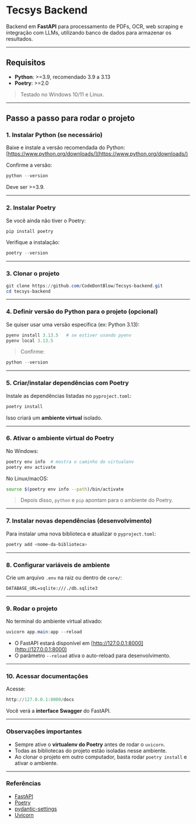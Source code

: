 # Tecsys Backend

Backend em **FastAPI** para processamento de PDFs, OCR, web scraping e integração com LLMs, utilizando banco de dados para armazenar os resultados.

---

## Requisitos

* **Python**: >=3.9, recomendado 3.9 a 3.13
* **Poetry**: >=2.0

> Testado no Windows 10/11 e Linux.

---

## Passo a passo para rodar o projeto

### 1. Instalar Python (se necessário)

Baixe e instale a versão recomendada do Python:
[https://www.python.org/downloads/](https://www.python.org/downloads/)

Confirme a versão:

```powershell
python --version
```

Deve ser >=3.9.

---

### 2. Instalar Poetry

Se você ainda não tiver o Poetry:

```powershell
pip install poetry
```

Verifique a instalação:

```powershell
poetry --version
```

---

### 3. Clonar o projeto

```powershell
git clone https://github.com/CodeDontBlow/Tecsys-backend.git
cd tecsys-backend
```

---

### 4. Definir versão do Python para o projeto (opcional)

Se quiser usar uma versão específica (ex: Python 3.13):

```powershell
pyenv install 3.13.5   # se estiver usando pyenv
pyenv local 3.13.5
```

> Confirme:

```powershell
python --version
```

---

### 5. Criar/instalar dependências com Poetry

Instale as dependências listadas no `pyproject.toml`:

```powershell
poetry install
```

Isso criará um **ambiente virtual** isolado.

---

### 6. Ativar o ambiente virtual do Poetry

No Windows:

```powershell
poetry env info  # mostra o caminho do virtualenv
poetry env activate
```

No Linux/macOS:

```bash
source $(poetry env info --path)/bin/activate
```

> Depois disso, `python` e `pip` apontam para o ambiente do Poetry.

---

### 7. Instalar novas dependências (desenvolvimento)

Para instalar uma nova biblioteca e atualizar o `pyproject.toml`:

```powershell
poetry add <nome-da-biblioteca>
```

---

### 8. Configurar variáveis de ambiente

Crie um arquivo `.env` na raiz ou dentro de `core/`:

```env
DATABASE_URL=sqlite:///./db.sqlite3
```

---

### 9. Rodar o projeto

No terminal do ambiente virtual ativado:

```powershell
uvicorn app.main:app --reload
```

* O FastAPI estará disponível em [http://127.0.0.1:8000](http://127.0.0.1:8000)
* O parâmetro `--reload` ativa o auto-reload para desenvolvimento.

---

### 10. Acessar documentações

Acesse:

```powershell
http://127.0.0.1:8000/docs
```

Você verá a **interface Swagger** do FastAPI.

---

### Observações importantes

* Sempre ative o **virtualenv do Poetry** antes de rodar o `uvicorn`.
* Todas as bibliotecas do projeto estão isoladas nesse ambiente.
* Ao clonar o projeto em outro computador, basta rodar `poetry install` e ativar o ambiente.

---

### Referências

* [FastAPI](https://fastapi.tiangolo.com/)
* [Poetry](https://python-poetry.org/)
* [pydantic-settings](https://pydantic-docs.helpmanual.io/usage/settings/)
* [Uvicorn](https://www.uvicorn.org/)
